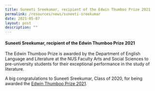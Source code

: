 ```yaml
---
title: Suneeti Sreekumar, recipient of the Edwin Thumboo Prize 2021
permalink: /resources/news/suneeti-sreekumar
date: 2021-05-07
layout: post
description: ""
---
```

#### Suneeti Sreekumar, recipient of the Edwin Thumboo Prize 2021

The Edwin Thumboo Prize is awarded by the Department of English Language and Literature at the NUS Faculty Arts and Social Sciences to pre-university students for their exceptional performance in the study of literature.

A big congratulations to Suneeti Sreekumar, Class of 2020, for being awarded the [Edwin Thumboo Prize 2021](https://fass.nus.edu.sg/ell/honours-and-awards/).